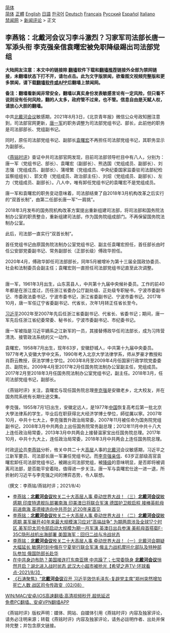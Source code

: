  <!-- 面包屑导航 --> <div class="breadcrumb"><!-- GTranslate: https://gtranslate.io/ -->  <div class="switcher notranslate">  <div class="selected">  <a href="#" onclick="return false;"> 简体</a>  </div>  <div class="option">  <a href="https://www.bannedbook.org" onclick="doGTranslate('zh-CN|zh-CN');jQuery('div.switcher div.selected a').html(jQuery(this).html());return false;" title="简体中文" class="nturl selected"> 简体</a>  <a href="https://www.bannedbook.org/zh-tw/" onclick="doGTranslate('zh-CN|zh-TW');jQuery('div.switcher div.selected a').html(jQuery(this).html());return false;" title="繁體中文" class="nturl"> 正體</a>  <a href="https://www.bannedbook.org/en/" onclick="doGTranslate('zh-CN|en');jQuery('div.switcher div.selected a').html(jQuery(this).html());return false;" title="English" class="nturl"> English</a>  <a href="https://www.bannedbook.org/ja/" onclick="doGTranslate('zh-CN|ja');jQuery('div.switcher div.selected a').html(jQuery(this).html());return false;" title="日本語" class="nturl"> 日語</a>  <a href="https://www.bannedbook.org/ko/" onclick="doGTranslate('zh-CN|ko');jQuery('div.switcher div.selected a').html(jQuery(this).html());return false;" title="한국어" class="nturl"> 한국어</a>  <a href="https://www.bannedbook.org/de/" onclick="doGTranslate('zh-CN|de');jQuery('div.switcher div.selected a').html(jQuery(this).html());return false;" title="Deutsch" class="nturl"> Deutsch</a>  <a href="https://www.bannedbook.org/fr/" onclick="doGTranslate('zh-CN|fr');jQuery('div.switcher div.selected a').html(jQuery(this).html());return false;" title="Français" class="nturl"> Français</a>  <a href="https://www.bannedbook.org/ru/" onclick="doGTranslate('zh-CN|ru');jQuery('div.switcher div.selected a').html(jQuery(this).html());return false;" title="Русский" class="nturl"> Русский</a>  <a href="https://www.bannedbook.org/es/" onclick="doGTranslate('zh-CN|es');jQuery('div.switcher div.selected a').html(jQuery(this).html());return false;" title="Español" class="nturl"> Español</a>  <a href="https://www.bannedbook.org/it/" onclick="doGTranslate('zh-CN|it');jQuery('div.switcher div.selected a').html(jQuery(this).html());return false;" title="Italiano" class="nturl"> Italiano</a>  </div>  </div>      <div class='breadcrumb-sub'><!-- Breadcrumb NavXT 6.3.0 --> <a href="https://www.bannedbook.org/" class="home">禁闻网</a> &gt; <a href="https://www.bannedbook.org/bnews/comments/" class="category">新闻评论</a> &gt; 正文</div></div><h2>李燕铭：北戴河会议习李斗激烈？习家军司法部长唐一军添头衔 李克强亲信袁曙宏被免职降级踢出司法部党组</h2> <p class="notice"><b>大陆网友注意：本文中的链接除 <a href="https://github.com/bannedbook/fanqiang" >翻墙</a>软件下载和<a href="https://github.com/killgcd/justmysocks/blob/master/README.md">翻墙推荐</a>链接外全部为禁网链接，未翻墙状态下打不开，请勿点击。此为文字版禁闻，欲看图文视频完整版和更多禁闻，请下载<a href="https://github.com/bannedbook/fanqiang">翻墙软件或APP</a>后翻墙上禁闻网。</p><p>备注：翻墙看新闻非常安全，翻墙以真实身份发表敏感言论有一定风险，但只看不说则没有任何风险，翻的人太多，政府管不过来，也不管。信息自由是天赋人权，请放心大胆的翻墙。</b></p>  <div class="entry"> <p></p> <p>中共<a href="https://www.bannedbook.org/bnews/tag/%e5%8c%97%e6%88%b4%e6%b2%b3%e4%bc%9a%e8%ae%ae/" class="st_tag internal_tag" rel="tag" title="标签 北戴河会议 下的日志">北戴河会议</a>敏感期&#65292;2021年8月3日&#65292;&#12298;北京青年报&#12299;微信公众号政知圈注意到&#65292;司法部官网更新&#65292;<a href="https://www.bannedbook.org/bnews/tag/%e5%94%90%e4%b8%80%e5%86%9b/" class="st_tag internal_tag" rel="tag" title="标签 唐一军 下的日志">唐一军</a>的职务调整为司法部党组书记&#12289;部长&#65292;此前他的职务是司法部部长&#12289;党组副书记&#12290;</p> <p>同时&#65292;原任司法部党组书记&#12289;副部长<a href="https://www.bannedbook.org/bnews/tag/%e8%a2%81%e6%9b%99%e5%ae%8f/" class="st_tag internal_tag" rel="tag" title="标签 袁曙宏 下的日志">袁曙宏</a>不再担任司法部党组书记&#65292;其职务显示为副部长&#12290;</p> <p>   &#12298;<a href="https://www.bannedbook.org/bnews/tag/%e7%87%95%e9%93%ad%e6%97%b6%e8%af%84/" class="st_tag internal_tag" rel="tag" title="标签 燕铭时评 下的日志">燕铭时评</a>&#12299;查证中共司法部官网发现&#65292;目前司法部领导栏目中有八人&#65292;分别为&#65306;唐一军&#65288;党组书记&#12289;部长&#65289;&#12289;袁曙宏&#65288;副部长&#65289;&#12289;熊选国&#65288;党组成员&#12289;副部长&#65289;&#12289;刘志强&#65288;党组成员&#12289;副部长&#65289;&#12289;蒲增繁&#65288;党组成员&#12289;中央纪委国家监委驻司法部纪检监察组组长&#65289;&#12289;郭文奇&#65288;党组成员&#12289;政治部主任&#65289;&#12289;刘炤&#65288;党组成员&#12289;副部长&#65289;&#12289;左力&#65288;党组成员&#12289;副部长&#65289;&#12290;八人中&#65292;唯有卸任党组书记的袁曙宏不是党组成员&#12290;</p>  <p>唐一军和袁曙宏的职务变动意味着&#65292;司法部结束了自2018年3月机构改革之后实行的&#8220;双首长制&#8221;&#65292;由第二任部长唐一军&#8220;一肩挑&#8221;&#12290;</p> <p>2018年3月发布的国务院机构改革方案提出重新组建司法部&#65292;将司法部和国务院法制办公室的职责整合&#65292;重新组建司法部&#65292;作为国务院组成部门&#12290;不再保留国务院法制办公室&#12290;</p> <p>此后&#65292;司法部一直实行&#8220;双首长制&#8221;&#12290;</p> <p>首任党组书记由原国务院法制办公室党组书记&#12289;副主任袁曙宏担任&#65292;首任部长由时任公安部党委副书记&#12289;常务副部长&#65288;正部长级&#65289;傅政华担任&#12290;</p>  <p>2020年4月&#65292;傅政华卸任司法部部长&#65292;同年5月被增补为第十三届全国政协委员&#12289;社会和法制委员会副主任&#65307;袁曙宏则一直担任司法部党组书记直至此次调整&#12290;<br />&nbsp;</p> <p>   唐一军&#65292;1961年3月出生&#65292;山东莒县人&#65292;中共第十九届中央候补委员&#12290;工作的前40年都是在浙江度过&#65292;历任浙江省委办公厅副处级&#12289;正处级专职秘书&#65292;宁波市委副书记&#12289;市委政法委书记&#65292;宁波市委书记&#65292;浙江省委副书记&#12289;宁波市委书记&#12290;2017年10月&#65292;唐一军任辽宁省委副书记&#12289;代省长&#65292;次年1月转正任省长至今&#12290;</p> <p><a href="https://www.bannedbook.org/bnews/tag/%e4%b9%a0%e8%bf%91%e5%b9%b3/" class="st_tag internal_tag" rel="tag" title="标签 习近平 下的日志">习近平</a>2002年至2007年先后任浙江省委副书记&#12289;代省长&#12289;省委书记&#65307;期间&#65292;唐一军先后任浙江省纪委常委&#12289;秘书长&#65292;宁波市委副书记&#12289;市纪委书记&#12290;</p> <p>唐一军被指是习近平嫡系之江新军的一员&#65292;其接替傅政华任司法部长&#65292;成为习阵营清洗&#12289;接管政法系统的又一动作&#12290;</p>  <p>袁曙宏&#65292;1958年7月出生&#65292;现年63岁&#65292;安徽舒城人&#65292;中共第十九届中央委员&#12290;1977年考入安徽大学中文系&#65292;1990年考入北京大学法律学系&#65292;师从罗豪才教授和肖蔚云教授&#65292;获法学博士学位&#12290;2003年8月至2009年4月任国家行政学院党委委员&#12289;副院长&#12290;2009年4月至2017年2月任国务院法制办公室副主任&#65292;党组成员&#12290;2017年2月至2018年3月任国务院法制办公室党组书记&#65292;副主任&#12290;2018年3月&#65292;任司法部党组书记&#65292;副部长&#12290; </p> <p>&#12298;燕铭时评&#12299;关注&#65292;袁曙宏与现任国务院总理<a href="https://www.bannedbook.org/bnews/tag/%e6%9d%8e%e5%85%8b%e5%bc%ba/" class="st_tag internal_tag" rel="tag" title="标签 李克强 下的日志">李克强</a>是安徽老乡&#65292;北大校友&#65292;并在国务院系统有长期仕途交集&#12290;</p> <p>   李克强&#65292;1955年7月1日出生&#65292;安徽定远人&#65292;是1977年<span class='wp_keywordlink_affiliate'><a href="https://www.bannedbook.org/" title="中国" target="_blank">中国</a></span>恢复高考后第一批北京大學法律系的学生&#65292;毕业后在职获得北大经济学博士學位&#65292;師從厲以寧&#12290;2007年10月&#65292;中共十七大上&#65292;李克强晋升政治局常委&#65292;2007年11月被任命为国务院党组副书记&#65292;2008年3月中共两会上出任国务院常务副总理&#65307;2012年11月中共十八大上连任政治局常委&#65292;2013年3月中共两会上接替温家宝出任国务院总理&#12290;2017年10月&#65292;中共十九大上&#65292;连任政治局常委&#65292;2018年3月中共两会上连任国务院总理&#12290;</p> <p>时政<span class='wp_keywordlink_affiliate'><a href="https://www.bannedbook.org/bnews/comments/" title="新闻评论" target="_blank">评论</a></span>员<a href="https://www.bannedbook.org/bnews/tag/%e6%9d%8e%e7%87%95%e9%93%ad/" class="st_tag internal_tag" rel="tag" title="标签 李燕铭 下的日志">李燕铭</a>分析&#65292;攸关中共二十大<span class='wp_keywordlink_affiliate'><a href="https://www.bannedbook.org/bnews/ccpdope/" title="中共高层内幕" target="_blank">高层</a></span>人事的<a href="https://www.bannedbook.org/bnews/tag/%E5%8C%97%E6%88%B4%E6%B2%B3/" class="st_tag internal_tag" rel="tag" title="标签 北戴河 下的日志">北戴河</a>会议敏感期&#65292;习近平之江新军要员&#12289;司法部长唐一军兼任党组书记&#12290;而<a href="https://www.bannedbook.org/bnews/tag/%e6%9d%8e%e5%85%8b%e5%bc%ba%e4%ba%b2%e4%bf%a1/" class="st_tag internal_tag" rel="tag" title="标签 李克强亲信 下的日志">李克强亲信</a>&#12289;63岁正部级高官袁曙宏卸任司法部党组书记&#65292;被踢出司法部党组&#65292;被<a href="https://www.bannedbook.org/bnews/tag/%E9%99%8D%E7%BA%A7/" class="st_tag internal_tag" rel="tag" title="标签 降级 下的日志">降级</a>的意味明显&#65292;是否即将被调离司法部&#65292;是否能平安着陆&#65292;值得进一步关注&#12290;唐一军与袁曙宏仕途一进一退&#65292;所折射的习近平与李克强之间的博弈态势&#65292;令人联想&#12290;</p>  <p>&#65288;撰文&#65306;李燕铭/燕铭时评&#65307;2021/8/4&#65289;</p> <ul class='op-related-articles' title='相关阅读'> <li><a href='https://www.bannedbook.org/bnews/comments/20210804/1600060.html' target='_blank'>李燕铭：<b>北戴河会议</b>攸关二十大高层人事 牵动世界大战！（三）<b>北戴河会议</b>敏感期 印度特遣舰队部署南海 印美澳日将联合军演 德国护卫舰启程 接棒英航母前进南海 英德接连向中共亮剑 近20年来首见</a></li> <li><a href='https://www.bannedbook.org/bnews/comments/20210804/1599993.html' target='_blank'>李燕铭：<b>北戴河会议</b>攸关二十大高层人事 牵动世界大战！（二）<b>北戴河会议</b>敏感期 美军展开40年来最大规模演习应对“高端战争” 为期两周涉及全球17个时区 美军印太司令部启动大规模为期一月军演 英澳日出兵参演 美航母首搭载F-35C隐形战机出海部署 美国海军：回归二战与冷战状态</a></li> <li><a href='https://www.bannedbook.org/bnews/comments/20210804/1599982.html' target='_blank'>李燕铭：<b>北戴河会议</b>攸关二十大高层人事 牵动世界大战！（一）北戴河会期疑大幅延长 敏感时刻中俄在宁夏举行联合军演 俄主力战机摩托化部队及特种部队参加 俄国防部长赴华</a></li> <li><a href='https://www.bannedbook.org/bnews/comments/20210804/1599701.html' target='_blank'>在中共身边布防？美国接连打东南亚牌 中共躁了；七常委隐身 <b>北戴河会议</b>悄然开启？湖北进入战时状态  武汉大小超市被抢光【希望之声TV-环球看点-2021/8/3】</a></li> <li><a href='https://www.bannedbook.org/bnews/bannedvideo/20210803/1599292.html' target='_blank'>《石涛聚焦》“<b>北戴河会议</b>召开 习近平效仿毛泽东-复辟党主席”郑州突然增加死亡人数 战区司令传政变（02/08）</a></li> </ul> <p class="texttj"> <a href="https://github.com/bannedbook/fanqiang/wiki/V2ray%E6%9C%BA%E5%9C%BA" target="_blank">WIN/MAC/安卓/iOS高速翻墙:高清视频秒开,超低延迟</a><br/> <a href="https://github.com/bannedbook/fanqiang/wiki/%E7%A6%81%E9%97%BB%E7%BD%91%E5%AE%89%E5%8D%93%E7%BF%BB%E5%A2%99%E6%96%B0%E9%97%BBAPP" target="_blank">免费PC翻墙、安卓VPN翻墙APP</a></p><p>&#12298;燕铭时评&#12299;版权声明&#65306;媒体&#12289;网站&#12289;自媒体引用&#12298;燕铭时评&#12299;内容及独家评论&#65292;请务必注明来源&#65307;转载&#12298;燕铭时评&#12299;内容及独家评论&#65292;请务必註明作者&#12289;出处并保持完整&#65307;并包含原文链接&#12290;  </p><a name='sharetosocial'></a>  <div style="margin-bottom:5px;padding-bottom:5px;clear:both"> <div id="archive-pix-1" class="banner-ads"> <!-- AuctionX Display platform tag START --> <div id="26318x728x90x621x_ADSLOT2" clicktrack="%%CLICK_URL_ESC%%"></div> <!-- AuctionX Display platform tag END --> </div> <div id="archive-pix-2" class="banner-ads"> <!-- AuctionX Display platform tag START --> <div id="26315x300x250x621x_ADSLOT2" clicktrack="%%CLICK_URL_ESC%%"></div> <!-- AuctionX Display platform tag END --> </div> </div>  <div id="archive-pix-1" class="banner-ads"> <!-- AuctionX Display platform tag START --> <div id="26318x728x90x621x_ADSLOT3" clicktrack="%%CLICK_URL_ESC%%"></div> <!-- AuctionX Display platform tag END --> </div> </div><!--END ENTRY--> 